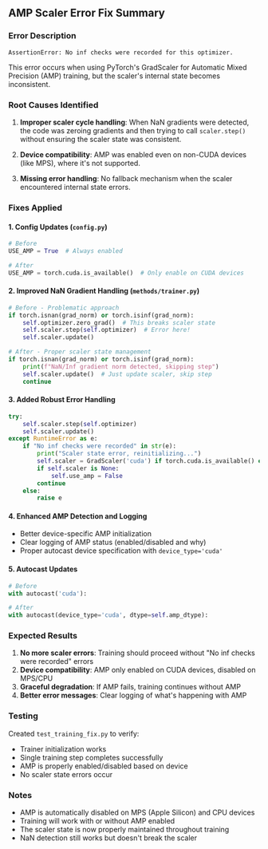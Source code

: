 ## AMP Scaler Error Fix Summary

### Error Description
```
AssertionError: No inf checks were recorded for this optimizer.
```

This error occurs when using PyTorch's GradScaler for Automatic Mixed Precision (AMP) training, but the scaler's internal state becomes inconsistent.

### Root Causes Identified
1. **Improper scaler cycle handling**: When NaN gradients were detected, the code was zeroing gradients and then trying to call `scaler.step()` without ensuring the scaler state was consistent.

2. **Device compatibility**: AMP was enabled even on non-CUDA devices (like MPS), where it's not supported.

3. **Missing error handling**: No fallback mechanism when the scaler encountered internal state errors.

### Fixes Applied

#### 1. **Config Updates** (`config.py`)
```python
# Before
USE_AMP = True  # Always enabled

# After  
USE_AMP = torch.cuda.is_available()  # Only enable on CUDA devices
```

#### 2. **Improved NaN Gradient Handling** (`methods/trainer.py`)
```python
# Before - Problematic approach
if torch.isnan(grad_norm) or torch.isinf(grad_norm):
    self.optimizer.zero_grad()  # This breaks scaler state
    self.scaler.step(self.optimizer)  # Error here!
    self.scaler.update()

# After - Proper scaler state management  
if torch.isnan(grad_norm) or torch.isinf(grad_norm):
    print(f"NaN/Inf gradient norm detected, skipping step")
    self.scaler.update()  # Just update scaler, skip step
    continue
```

#### 3. **Added Robust Error Handling**
```python
try:
    self.scaler.step(self.optimizer)
    self.scaler.update()
except RuntimeError as e:
    if "No inf checks were recorded" in str(e):
        print("Scaler state error, reinitializing...")
        self.scaler = GradScaler('cuda') if torch.cuda.is_available() else None
        if self.scaler is None:
            self.use_amp = False
        continue
    else:
        raise e
```

#### 4. **Enhanced AMP Detection and Logging**
- Better device-specific AMP initialization
- Clear logging of AMP status (enabled/disabled and why)
- Proper autocast device specification with `device_type='cuda'`

#### 5. **Autocast Updates**
```python
# Before
with autocast('cuda'):

# After
with autocast(device_type='cuda', dtype=self.amp_dtype):
```

### Expected Results
1. **No more scaler errors**: Training should proceed without "No inf checks were recorded" errors
2. **Device compatibility**: AMP only enabled on CUDA devices, disabled on MPS/CPU
3. **Graceful degradation**: If AMP fails, training continues without AMP
4. **Better error messages**: Clear logging of what's happening with AMP

### Testing
Created `test_training_fix.py` to verify:
- Trainer initialization works
- Single training step completes successfully  
- AMP is properly enabled/disabled based on device
- No scaler state errors occur

### Notes
- AMP is automatically disabled on MPS (Apple Silicon) and CPU devices
- Training will work with or without AMP enabled
- The scaler state is now properly maintained throughout training
- NaN detection still works but doesn't break the scaler
